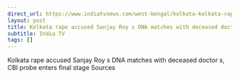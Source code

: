 ```yaml
---
direct_url: https://www.indiatvnews.com/west-bengal/kolkata-kolkata-rape-accused-sanjay-roy-dna-matches-with-deceased-doctor-cbi-probe-enters-final-stage-aiims-bjp-tmc-west-bengal-latest-updates-2024-09-06-950701
layout: post
title: Kolkata rape accused Sanjay Roy s DNA matches with deceased doctor s, CBI probe enters final stage  Sources
subtitle: India TV
tags: []
---
```


Kolkata rape accused Sanjay Roy s DNA matches with deceased doctor s, CBI probe enters final stage  Sources
